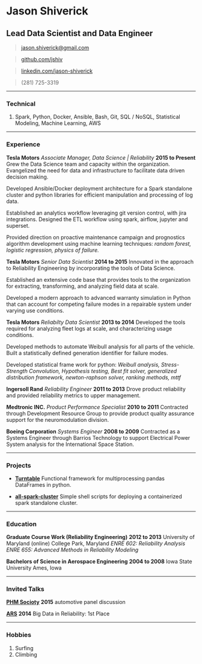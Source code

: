 # Jason Shiverick
## Lead Data Scientist and Data Engineer


> [jason.shiverick@gmail.com](mailto:jason.shiverick@gmail.com)

> [github.com/jshiv](https://github.com/jshiv)

> [linkedin.com/jason-shiverick](https://www.linkedin.com/in/jason-shiverick-2a9b7b16)

> (281) 725-3319

------

### Technical

1. Spark, Python, Docker, Ansible, Bash, Git, SQL / NoSQL, Statistical Modeling, Machine Learning, AWS

------

### Experience

**Tesla Motors** *Associate Manager, Data Science | Reliability* __2015 to Present__
Grew the Data Science team and capacity within the organization. Evangelized the need for data and infrastructure to facilitate data driven decision making.

Developed Ansible/Docker deployment architecture for a Spark standalone cluster and python libraries for efficient manipulation and processing of log data.

Established an analytics workflow leveraging git version control, with jira integrations. Designed the ETL workflow using spark, airflow, jupyter and superset.

Provided direction on proactive maintenance campaign and prognostics algorithm development using machine learning techniques: *random forest, logistic regression, physics of failure.*


**Tesla Motors** *Senior Data Scientist* __2014 to 2015__
Innovated in the approach to Reliability Engineering by incorporating the tools of Data Science.

Established an extensive code base that provides tools to the organization for extracting, transforming, and analyzing field data at scale.

Developed a modern approach to advanced warranty simulation in Python that can account for competing failure modes in a repairable system under varying use conditions.


**Tesla Motors** *Reliabilty Data Scientist* __2013 to 2014__
Developed the tools required for analyzing fleet logs at scale, and characterizing usage conditions.

Developed methods to automate Weibull analysis for all parts of the vehicle. Built a statistically defined generation identifier for failure modes.

Developed statistical frame work for python:	*Weibull analysis,	Stress-Strength Convolution,	Hypothesis testing,	Best fit solver, generalized distribution framework, newton-raphson solver,	ranking methods,	mttf*


**Ingersoll Rand** *Reliability Engineer* __2011 to 2013__
Drove product reliability and provided reliability metrics to upper management.


**Medtronic INC.** *Product Performance Specialist* __2010 to 2011__
Contracted through Development Resource Group to provide product quality assurance support for the neuromodulation division.

**Boeing Corporation** *Systems Engineer* __2008 to 2009__
Contracted as a Systems Engineer through Barrios Technology to support Electrical Power System analysis for the International Space Station.


------

### Projects

* **[Turntable](https://github.com/jshiv/turntable)**
	Functional framework for multiprocessing pandas DataFrames in python.

* **[all-spark-cluster](https://github.com/jshiv/all-spark-cluster)**
	Simple shell scripts for deploying a containerized spark standalone cluster.

------

### Education

**Graduate Course Work (Reliability Engineering)** __2012 to 2013__
		University of Maryland
    (online) College Park, Maryland
*ENRE 602: Reliability Analysis*
*ENRE 655: Advanced Methods in Reliability Modeling*

**Bachelors of Science in Aerospace Engineering** __2004 to 2008__
		Iowa State University
	  Ames, Iowa

-------

### Invited Talks

**[PHM Socioty](https://www.phmsociety.org/)** __2015__ automotive panel discussion

**[ARS](http://www.arsymposium.org/)** __2014__
Big Data in Reliability: 1st Place

-------

### Hobbies
1. Surfing
1. Climbing

